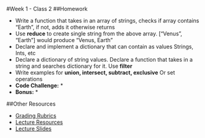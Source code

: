 #Week 1 - Class 2
##Homework
* Write a function that takes in an array of strings, checks if array contains “Earth”, if not, adds it otherwise returns
* Use **reduce** to create single string from the above array. [“Venus”, “Earth”] would produce “Venus, Earth”
* Declare and implement a dictionary that can contain as values Strings, Ints, etc
* Declare a dictionary of string values. Declare a function that takes in a string and searches dictionary for it. Use **filter**
* Write examples for **union, intersect, subtract, exclusive** Or set operations
* **Code Challenge:**
  *
* **Bonus:**
  *

##Other Resources
* [Grading Rubrics](../../Resources/)
* [Lecture Resources](lecture/)
* [Lecture Slides](https://www.icloud.com/keynote/000Z1xBLsuWfx6abRfAa5PNVg#Week1_Day2)